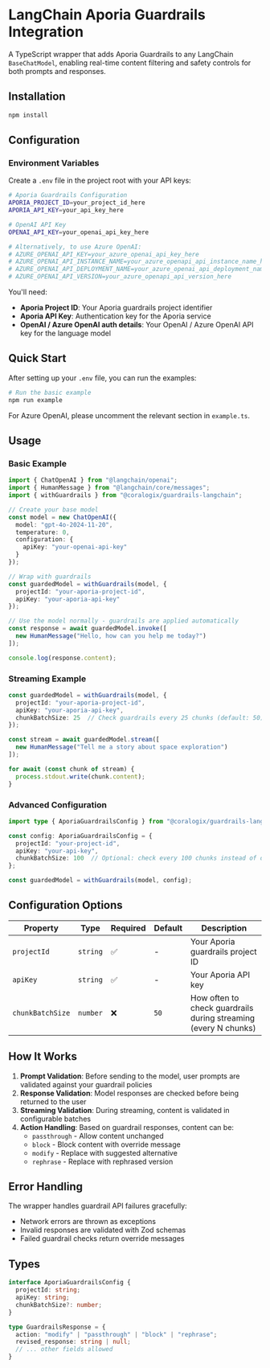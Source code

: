 # LangChain Aporia Guardrails Integration

A TypeScript wrapper that adds Aporia Guardrails to any LangChain `BaseChatModel`, enabling real-time content filtering and safety controls for both prompts and responses.

## Installation

```bash
npm install
```

## Configuration

### Environment Variables

Create a `.env` file in the project root with your API keys:

```bash
# Aporia Guardrails Configuration
APORIA_PROJECT_ID=your_project_id_here
APORIA_API_KEY=your_api_key_here

# OpenAI API Key
OPENAI_API_KEY=your_openai_api_key_here

# Alternatively, to use Azure OpenAI:
# AZURE_OPENAI_API_KEY=your_azure_openai_api_key_here
# AZURE_OPENAI_API_INSTANCE_NAME=your_azure_openapi_api_instance_name_here
# AZURE_OPENAI_API_DEPLOYMENT_NAME=your_azure_openai_api_deployment_name_here
# AZURE_OPENAI_API_VERSION=your_azure_openapi_api_version_here
```

You'll need:
- **Aporia Project ID**: Your Aporia guardrails project identifier
- **Aporia API Key**: Authentication key for the Aporia service
- **OpenAI / Azure OpenAI auth details**: Your OpenAI / Azure OpenAI API key for the language model

## Quick Start

After setting up your `.env` file, you can run the examples:

```bash
# Run the basic example
npm run example
```

For Azure OpenAI, please uncomment the relevant section in `example.ts`.

## Usage

### Basic Example

```typescript
import { ChatOpenAI } from "@langchain/openai";
import { HumanMessage } from "@langchain/core/messages";
import { withGuardrails } from "@coralogix/guardrails-langchain";

// Create your base model
const model = new ChatOpenAI({
  model: "gpt-4o-2024-11-20",
  temperature: 0,
  configuration: {
    apiKey: "your-openai-api-key"
  }
});

// Wrap with guardrails
const guardedModel = withGuardrails(model, {
  projectId: "your-aporia-project-id",
  apiKey: "your-aporia-api-key"
});

// Use the model normally - guardrails are applied automatically
const response = await guardedModel.invoke([
  new HumanMessage("Hello, how can you help me today?")
]);

console.log(response.content);
```

### Streaming Example

```typescript
const guardedModel = withGuardrails(model, {
  projectId: "your-aporia-project-id",
  apiKey: "your-aporia-api-key",
  chunkBatchSize: 25  // Check guardrails every 25 chunks (default: 50)
});

const stream = await guardedModel.stream([
  new HumanMessage("Tell me a story about space exploration")
]);

for await (const chunk of stream) {
  process.stdout.write(chunk.content);
}
```

### Advanced Configuration

```typescript
import type { AporiaGuardrailsConfig } from "@coralogix/guardrails-langchain";

const config: AporiaGuardrailsConfig = {
  projectId: "your-project-id",
  apiKey: "your-api-key",
  chunkBatchSize: 100  // Optional: check every 100 chunks instead of default 50
};

const guardedModel = withGuardrails(model, config);
```

## Configuration Options

| Property | Type | Required | Default | Description |
|----------|------|----------|---------|-------------|
| `projectId` | `string` | ✅ | - | Your Aporia guardrails project ID |
| `apiKey` | `string` | ✅ | - | Your Aporia API key |
| `chunkBatchSize` | `number` | ❌ | `50` | How often to check guardrails during streaming (every N chunks) |

## How It Works

1. **Prompt Validation**: Before sending to the model, user prompts are validated against your guardrail policies
2. **Response Validation**: Model responses are checked before being returned to the user
3. **Streaming Validation**: During streaming, content is validated in configurable batches
4. **Action Handling**: Based on guardrail responses, content can be:
   - `passthrough` - Allow content unchanged
   - `block` - Block content with override message
   - `modify` - Replace with suggested alternative
   - `rephrase` - Replace with rephrased version

## Error Handling

The wrapper handles guardrail API failures gracefully:
- Network errors are thrown as exceptions
- Invalid responses are validated with Zod schemas
- Failed guardrail checks return override messages

## Types

```typescript
interface AporiaGuardrailsConfig {
  projectId: string;
  apiKey: string;
  chunkBatchSize?: number;
}

type GuardrailsResponse = {
  action: "modify" | "passthrough" | "block" | "rephrase";
  revised_response: string | null;
  // ... other fields allowed
}
```
